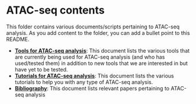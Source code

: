 # ATAC-seq contents

This folder contains various documents/scripts pertaining to ATAC-seq analysis. As you add content to the folder, you can add a bullet point to this README.

* [**Tools for ATAC-seq analysis**](tools.md): This document lists the various tools that are currently being used for ATAC-seq analysis (and who has used/tested them) in addition to new tools that we are interested in but have yet to be tested.
* [**Tutorials for ATAC-seq analysis**](tutorials.md): This document lists the various tutorials to help you with any type of ATAC-seq analysis.
* [**Bibliography**](bibliography.md): This document lists relevant papers pertaining to ATAC-seq analysis

